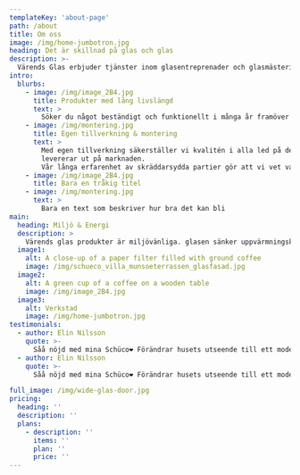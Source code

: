 ```yaml
---
templateKey: 'about-page'
path: /about
title: Om oss
image: /img/home-jumbotron.jpg
heading: Det är skillnad på glas och glas
description: >-
  Värends Glas erbjuder tjänster inom glasentreprenader och glasmästeri. Vi startade i liten skala och har succesivt utvecklat vår verksamhet för att möta ökade krav och efterfrågan. Vi utför små och stora projekt för byggföretag i småland med omnejd och vi har ytterligare ett antal glastekniker knuta till vår organisation. Vid större projekt kan vi alltid erbjuda arbetsledning på plats hos dig som kund.
intro:
  blurbs:
    - image: /img/image_2B4.jpg
      title: Produkter med lång livslängd
      text: >
        Söker du något beständigt och funktionellt i många år framöver har du hittat rätt med VPP System. Låt dig inspireras av bilderna på vår webbplats och kontakta oss sedan för att komma vidare.
    - image: /img/montering.jpg
      title: Egen tillverkning & montering
      text: >
        Med egen tillverkning säkerställer vi kvalitén i alla led på det vi
        levererar ut på marknaden.
        Vår långa erfarenhet av skräddarsydda partier gör att vi vet vad som fungerar.
    - image: /img/image_2B4.jpg
      title: Bara en tråkig titel
    - image: /img/montering.jpg
      text: >
        Bara en text som beskriver hur bra det kan bli
main:
  heading: Miljö & Energi
  description: >
    Värends glas produkter är miljövänliga. glasen sänker uppvärmningskostnaderna i en byggnad genom att fungera som extra isolering framför dörrar och fönster, men också som en solfångare och extra värmekälla när luften från uterummet leds in i huset. Med rätt energianvändning spar vi på miljö och pengar.
  image1:
    alt: A close-up of a paper filter filled with ground coffee
    image: /img/schueco_villa_munsoeterrassen_glasfasad.jpg
  image2:
    alt: A green cup of a coffee on a wooden table
    image: /img/image_2B4.jpg
  image3:
    alt: Verkstad
    image: /img/home-jumbotron.jpg
testimonials:
  - author: Elin Nilsson
    quote: >-
      Såå nöjd med mina Schüco❤️ Förändrar husets utseende till ett modernt slott. 
  - author: Elin Nilsson
    quote: >-
      Såå nöjd med mina Schüco❤️ Förändrar husets utseende till ett modernt slott. 

full_image: /img/wide-glas-door.jpg
pricing:
  heading: ''
  description: ''
  plans:
    - description: ''
      items: ''
      plan: ''
      price: ''
---
```

